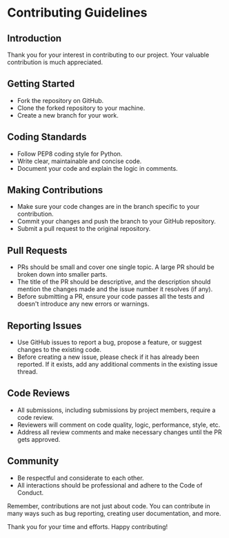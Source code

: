 # Contributing Guidelines

## Introduction
Thank you for your interest in contributing to our project. Your valuable contribution is much appreciated.

## Getting Started
- Fork the repository on GitHub.
- Clone the forked repository to your machine.
- Create a new branch for your work.

## Coding Standards
- Follow PEP8 coding style for Python.
- Write clear, maintainable and concise code.
- Document your code and explain the logic in comments.

## Making Contributions
- Make sure your code changes are in the branch specific to your contribution.
- Commit your changes and push the branch to your GitHub repository.
- Submit a pull request to the original repository.

## Pull Requests
- PRs should be small and cover one single topic. A large PR should be broken down into smaller parts.
- The title of the PR should be descriptive, and the description should mention the changes made and the issue number it resolves (if any).
- Before submitting a PR, ensure your code passes all the tests and doesn't introduce any new errors or warnings.

## Reporting Issues
- Use GitHub issues to report a bug, propose a feature, or suggest changes to the existing code.
- Before creating a new issue, please check if it has already been reported. If it exists, add any additional comments in the existing issue thread.

## Code Reviews
- All submissions, including submissions by project members, require a code review.
- Reviewers will comment on code quality, logic, performance, style, etc.
- Address all review comments and make necessary changes until the PR gets approved.

## Community
- Be respectful and considerate to each other.
- All interactions should be professional and adhere to the Code of Conduct.

Remember, contributions are not just about code. You can contribute in many ways such as bug reporting, creating user documentation, and more.

Thank you for your time and efforts. Happy contributing!
